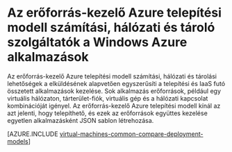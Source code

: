 <properties
   pageTitle="Számítási, hálózati és tárolását szolgáltatók |} Microsoft Azure"
   description="Elvi áttekintése a számítási, a hálózati és a tárhely erőforrás szolgáltatók (KSZT NRP és összegző) a Windows-alkalmazások Azure erőforrás-kezelő telepítési modell"
   services="virtual-machines-windows"
   documentationCenter=""
   authors="tfitzmac"
   manager="timlt"
   editor="tysonn"
   tags="azure-resource-manager,azure-service-management"/>

<tags
   ms.service="virtual-machines-windows"
   ms.devlang="na"
   ms.topic="get-started-article"
   ms.tgt_pltfrm="vm-windows"
   ms.workload="infrastructure-services"
   ms.date="08/19/2015"
   ms.author="tomfitz"/>

# <a name="azure-compute-network-and-storage-providers-for-windows-applications-under-azure-resource-manager-deployment-model"></a>Az erőforrás-kezelő Azure telepítési modell számítási, hálózati és tároló szolgáltatók a Windows Azure alkalmazások

Az erőforrás-kezelő Azure telepítési modell számítási, hálózati és tárolási lehetőségek a elküldésének alapvetően egyszerűsíti a telepítési és IaaS futó összetett alkalmazások kezelése. Sok alkalmazás erőforrások, például egy virtuális hálózaton, tárterület-fiók, virtuális gép és a hálózati kapcsolat kombinációját igényel. Az erőforrás-kezelő Azure telepítési modell kínál az azt jelenti, hogy telepíthető, és ezek az erőforrások együttes kezelése egyetlen alkalmazásként JSON sablon létrehozása.

[AZURE.INCLUDE [virtual-machines-common-compare-deployment-models](../../includes/virtual-machines-common-compare-deployment-models.md)]
